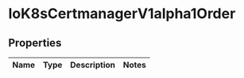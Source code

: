 
# IoK8sCertmanagerV1alpha1Order

## Properties
Name | Type | Description | Notes
------------ | ------------- | ------------- | -------------



